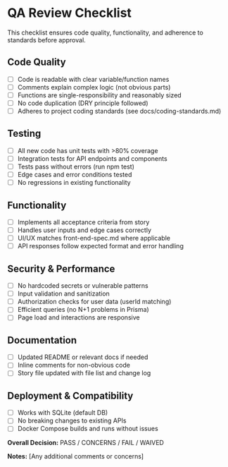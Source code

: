 # QA Review Checklist

This checklist ensures code quality, functionality, and adherence to standards before approval.

## Code Quality
- [ ] Code is readable with clear variable/function names
- [ ] Comments explain complex logic (not obvious parts)
- [ ] Functions are single-responsibility and reasonably sized
- [ ] No code duplication (DRY principle followed)
- [ ] Adheres to project coding standards (see docs/coding-standards.md)

## Testing
- [ ] All new code has unit tests with >80% coverage
- [ ] Integration tests for API endpoints and components
- [ ] Tests pass without errors (run npm test)
- [ ] Edge cases and error conditions tested
- [ ] No regressions in existing functionality

## Functionality
- [ ] Implements all acceptance criteria from story
- [ ] Handles user inputs and edge cases correctly
- [ ] UI/UX matches front-end-spec.md where applicable
- [ ] API responses follow expected format and error handling

## Security & Performance
- [ ] No hardcoded secrets or vulnerable patterns
- [ ] Input validation and sanitization
- [ ] Authorization checks for user data (userId matching)
- [ ] Efficient queries (no N+1 problems in Prisma)
- [ ] Page load and interactions are responsive

## Documentation
- [ ] Updated README or relevant docs if needed
- [ ] Inline comments for non-obvious code
- [ ] Story file updated with file list and change log

## Deployment & Compatibility
- [ ] Works with SQLite (default DB)
- [ ] No breaking changes to existing APIs
- [ ] Docker Compose builds and runs without issues

**Overall Decision:** PASS / CONCERNS / FAIL / WAIVED

**Notes:** [Any additional comments or concerns]
